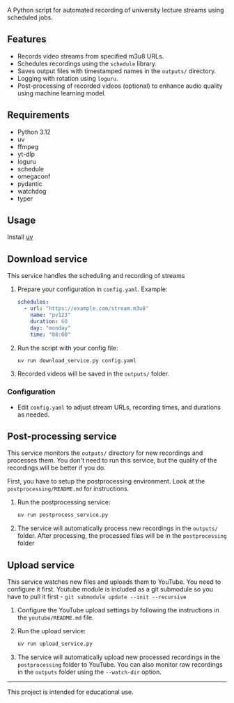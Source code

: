 A Python script for automated recording of university lecture streams using scheduled jobs.

## Features

- Records video streams from specified m3u8 URLs.
- Schedules recordings using the `schedule` library.
- Saves output files with timestamped names in the `outputs/` directory.
- Logging with rotation using `loguru`.
- Post-processing of recorded videos (optional) to enhance audio quality using machine learning model.

## Requirements

- Python 3.12
- uv
- ffmpeg
- yt-dlp
- loguru
- schedule
- omegaconf
- pydantic
- watchdog
- typer

## Usage

Install [uv](https://github.com/astral-sh/uv)

## Download service
This service handles the scheduling and recording of streams

1. Prepare your configuration in `config.yaml`. Example:
   ```yaml
   schedules:
     - url: "https://example.com/stream.m3u8"
       name: "pv123"
       duration: 60
       day: "monday"
       time: "08:00"
   ```

2. Run the script with your config file:
   ```sh
   uv run download_service.py config.yaml
   ```

3. Recorded videos will be saved in the `outputs/` folder.

### Configuration

- Edit `config.yaml` to adjust stream URLs, recording times, and durations as needed.

## Post-processing service
This service monitors the `outputs/` directory for new recordings and processes them. You don't need to run this service, but the quality of the recordings will be better if you do.

First, you have to setup the postprocessing environment. Look at the `postprocessing/README.md` for instructions.

1. Run the postprocessing service:
   ```sh
   uv run postprocess_service.py
   ```

2. The service will automatically process new recordings in the `outputs/` folder. After processing, the processed files will be in the `postprocessing` folder

## Upload service
This service watches new files and uploads them to YouTube. You need to configure it first. Youtube module is included as a git submodule so you have to pull it first - `git submodule update --init --recursive`

1. Configure the YouTube upload settings by following the instructions in the `youtube/README.md` file.

2. Run the upload service:
   ```sh
   uv run upload_service.py
   ```
3. The service will automatically upload new processed recordings in the `postprocessing` folder to YouTube. You can also monitor raw recordings in the `outputs` folder using the `--watch-dir` option.


---

This project is intended for educational use.

